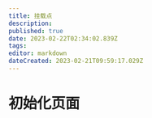 ```yaml
---
title: 挂载点
description: 
published: true
date: 2023-02-22T02:34:02.839Z
tags: 
editor: markdown
dateCreated: 2023-02-21T09:59:17.029Z
---
```


# 初始化页面
